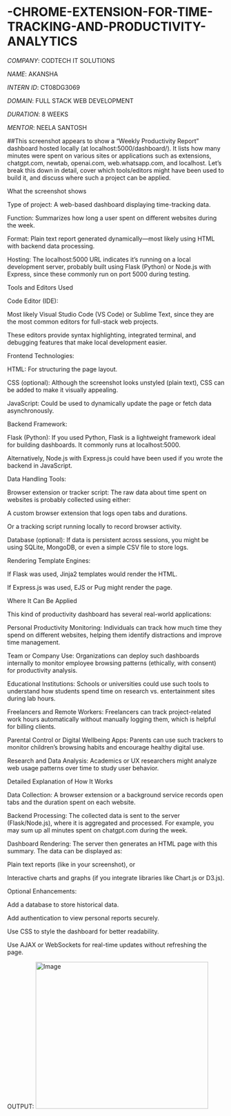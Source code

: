 # -CHROME-EXTENSION-FOR-TIME-TRACKING-AND-PRODUCTIVITY-ANALYTICS

*COMPANY*: CODTECH IT SOLUTIONS

*NAME*: AKANSHA

*INTERN ID*: CT08DG3069

*DOMAIN*: FULL STACK WEB DEVELOPMENT

*DURATION*: 8 WEEKS

*MENTOR*: NEELA SANTOSH

##This screenshot appears to show a “Weekly Productivity Report” dashboard hosted locally (at localhost:5000/dashboard/). It lists how many minutes were spent on various sites or applications such as extensions, chatgpt.com, newtab, openai.com, web.whatsapp.com, and localhost. Let’s break this down in detail, cover which tools/editors might have been used to build it, and discuss where such a project can be applied.

What the screenshot shows

Type of project: A web-based dashboard displaying time-tracking data.

Function: Summarizes how long a user spent on different websites during the week.

Format: Plain text report generated dynamically—most likely using HTML with backend data processing.

Hosting: The localhost:5000 URL indicates it’s running on a local development server, probably built using Flask (Python) or Node.js with Express, since these commonly run on port 5000 during testing.

Tools and Editors Used

Code Editor (IDE):

Most likely Visual Studio Code (VS Code) or Sublime Text, since they are the most common editors for full-stack web projects.

These editors provide syntax highlighting, integrated terminal, and debugging features that make local development easier.

Frontend Technologies:

HTML: For structuring the page layout.

CSS (optional): Although the screenshot looks unstyled (plain text), CSS can be added to make it visually appealing.

JavaScript: Could be used to dynamically update the page or fetch data asynchronously.

Backend Framework:

Flask (Python): If you used Python, Flask is a lightweight framework ideal for building dashboards. It commonly runs at localhost:5000.

Alternatively, Node.js with Express.js could have been used if you wrote the backend in JavaScript.

Data Handling Tools:

Browser extension or tracker script: The raw data about time spent on websites is probably collected using either:

A custom browser extension that logs open tabs and durations.

Or a tracking script running locally to record browser activity.

Database (optional): If data is persistent across sessions, you might be using SQLite, MongoDB, or even a simple CSV file to store logs.

Rendering Template Engines:

If Flask was used, Jinja2 templates would render the HTML.

If Express.js was used, EJS or Pug might render the page.

Where It Can Be Applied

This kind of productivity dashboard has several real-world applications:

Personal Productivity Monitoring:
Individuals can track how much time they spend on different websites, helping them identify distractions and improve time management.

Team or Company Use:
Organizations can deploy such dashboards internally to monitor employee browsing patterns (ethically, with consent) for productivity analysis.

Educational Institutions:
Schools or universities could use such tools to understand how students spend time on research vs. entertainment sites during lab hours.

Freelancers and Remote Workers:
Freelancers can track project-related work hours automatically without manually logging them, which is helpful for billing clients.

Parental Control or Digital Wellbeing Apps:
Parents can use such trackers to monitor children’s browsing habits and encourage healthy digital use.

Research and Data Analysis:
Academics or UX researchers might analyze web usage patterns over time to study user behavior.

Detailed Explanation of How It Works

Data Collection:
A browser extension or a background service records open tabs and the duration spent on each website.

Backend Processing:
The collected data is sent to the server (Flask/Node.js), where it is aggregated and processed. For example, you may sum up all minutes spent on chatgpt.com during the week.

Dashboard Rendering:
The server then generates an HTML page with this summary. The data can be displayed as:

Plain text reports (like in your screenshot), or

Interactive charts and graphs (if you integrate libraries like Chart.js or D3.js).

Optional Enhancements:

Add a database to store historical data.

Add authentication to view personal reports securely.

Use CSS to style the dashboard for better readability.

Use AJAX or WebSockets for real-time updates without refreshing the page.

OUTPUT: <img width="400" height="340" alt="Image" src="https://github.com/user-attachments/assets/7d3ff48e-a46e-43eb-9269-a0e1e1a814e9" />
